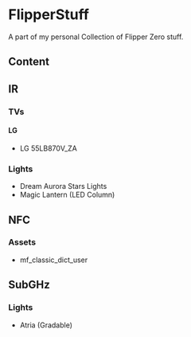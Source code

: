 # FlipperStuff
A part of my personal Collection of Flipper Zero stuff. 

## Content

## IR

### TVs

#### LG
* LG 55LB870V_ZA

### Lights
* Dream Aurora Stars Lights
* Magic Lantern (LED Column)

## NFC

### Assets
* mf_classic_dict_user

## SubGHz

### Lights
* Atria (Gradable)
